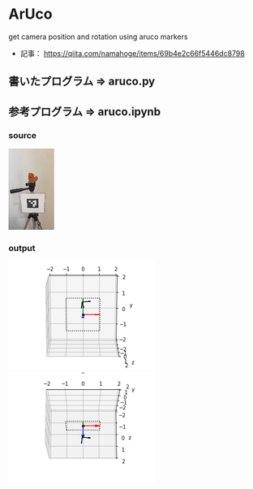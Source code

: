 # ArUco
get camera position and rotation using aruco markers

- 記事： https://qiita.com/namahoge/items/69b4e2c66f5446dc8798

## 書いたプログラム  ⇒ aruco.py
## 参考プログラム    ⇒ aruco.ipynb

### source

![orig](https://github.com/naruya/aruco/blob/master/src/shisa.gif)

### output

![output](https://github.com/naruya/aruco/blob/master/src/sample1.gif) ![output](https://github.com/naruya/aruco/blob/master/src/sample2.gif)
